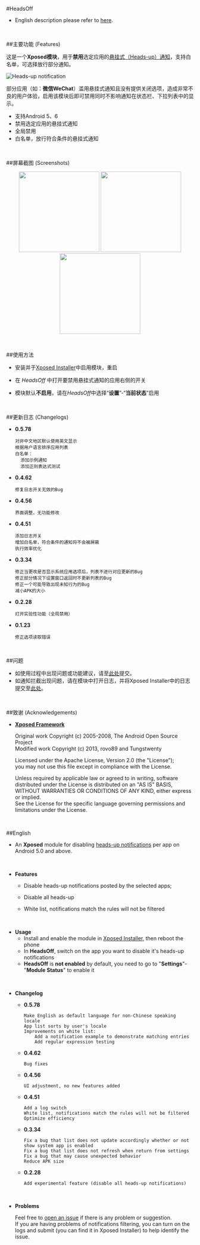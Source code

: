 #HeadsOff

- English description please refer to [here](https://github.com/j2rong/HeadsOff#english).

<br/>

##主要功能 (Features)

这是一个**Xposed模块**，用于**禁用**选定应用的[悬挂式（Heads-up）通知](http://developer.android.com/guide/topics/ui/notifiers/notifications.html#Heads-up)，支持白名单，可选择放行部分通知。

![Heads-up notification](http://developer.android.com/images/ui/notifications/heads-up.png)

部分应用（如：**微信WeChat**）滥用悬挂式通知且没有提供关闭选项，造成非常不良的用户体验，启用该模块后即可禁用同时不影响通知在状态栏、下拉列表中的显示。

- 支持Android 5、6
- 禁用选定应用的悬挂式通知
- 全局禁用
- 白名单，放行符合条件的悬挂式通知

<br/>

##屏幕截图 (Screenshots)

<p align="center">
<img src="https://github.com/j2rong/HeadsOff/blob/master/screenshot/0.4.46/Screenshot_2016-03-20-23-02-17.png" width="216"></a>
<img src="https://github.com/j2rong/HeadsOff/blob/master/screenshot/0.4.46/Screenshot_2016-03-20-23-02-42.png" width="216"></a>
<img src="https://github.com/j2rong/HeadsOff/blob/master/screenshot/0.4.46/Screenshot_2016-03-20-23-02-02.png" width="216"></a>
</p>
<br/>

##使用方法

- 安装并于[Xposed Installer](https://github.com/rovo89/XposedInstaller)中启用模块，重启

- 在 *HeadsOff* 中打开要禁用悬挂式通知的应用右侧的开关

- 模块默认**不启用**，请在*HeadsOff*中选择“**设置**”-“**当前状态**”启用

<br/>

##更新日志 (Changelogs)

- **0.5.78**

  ```
  对非中文地区默认使用英文显示      
  根据用户语言排序应用列表      
  白名单：      
    添加示例通知      
    添加正则表达式测试      
  ```

  
- **0.4.62**

  ```
  修复日志开关无效的Bug     
  ```


- **0.4.56**

  ```
  界面调整，无功能修改    
  ```


- **0.4.51**

  ```
  添加日志开关      
  增加白名单，符合条件的通知将不会被屏蔽      
  执行效率优化      
  ```


- **0.3.34**

  ```
  修正当更改是否显示系统应用选项后，列表不进行对应更新的Bug    
  修正部分情况下设置窗口返回时不更新列表的Bug     
  修正一个可能导致出现未知行为的Bug     
  减小APK的大小     
  ```


- **0.2.28**

  ```
  打开实验性功能（全局禁用）
  ```


- **0.1.23**

  ```
  修正选项读取错误
  ```

<br/>


##问题

- 如使用过程中出现问题或功能建议，请至[此处](https://github.com/j2rong/HeadsOff/issues/new)提交。
- 如通知拦截出现问题，请在模块中打开日志，并将Xposed Installer中的日志提交至[此处](https://github.com/j2rong/HeadsOff/issues/new)。

<br/>

##致谢 (Acknowledgements)

- [**Xposed Framework**](https://github.com/rovo89/Xposed)

  Original work Copyright (c) 2005-2008, The Android Open Source Project    
  Modified work Copyright (c) 2013, rovo89 and Tungstwenty    

  Licensed under the Apache License, Version 2.0 (the "License");    
  you may not use this file except in compliance with the License.    

  Unless required by applicable law or agreed to in writing, software   
  distributed under the License is distributed on an "AS IS" BASIS,   
  WITHOUT WARRANTIES OR CONDITIONS OF ANY KIND, either express or implied.   
  See the License for the specific language governing permissions and   
  limitations under the License.

<br/>

##English

- An **Xposed** module for disabling [heads-up notifications](http://developer.android.com/guide/topics/ui/notifiers/notifications.html#Heads-up) per app on Android 5.0 and above.

<br/>

- **Features**

  - Disable heads-up notifications posted by the selected apps;

  - Disable all heads-up

  - White list, notifications match the rules will not be filtered

<br/>

- **Usage**
  - Install and enable the module in [Xposed Installer](https://github.com/rovo89/XposedInstaller), then reboot the phone
  - In **HeadsOff**, switch on the app you want to disable it's heads-up notifications
  - **HeadsOff** is **not enabled** by default, you need to go to "**Settings**"-"**Module Status**" to enable it

<br/>

- **Changelog**

  - **0.5.78**
    ```
    Make English as default language for non-Chinese speaking locale       
    App list sorts by user's locale      
    Improvements on white list:       
        Add a notification example to demonstrate matching entries      
        Add regular expression testing      
    ```

  - **0.4.62**
    ```
	Bug fixes      
    ```

  - **0.4.56**
    ```
    UI adjustment, no new features added    
    ```

  - **0.4.51**
    ```
    Add a log switch      
    White list, notifications match the rules will not be filtered      
    Optimize efficiency
    ```

  - **0.3.34**

    ```
    Fix a bug that list does not update accordingly whether or not show system app is enabled     
    Fix a bug that list does not refresh when return from settings     
    Fix a bug that may cause unexpected behavior         
    Reduce APK size   
    ```

  - **0.2.28**

    ```
    Add experimental feature (disable all heads-up notifications)
    ```

<br/>

- **Problems**

  Feel free to [open an issue](https://github.com/j2rong/HeadsOff/issues/new) if there is any problem or suggestion.      
  If you are having problems of notifications filtering, you can turn on the logs and submit (you can find it in Xposed Installer) to help identify the issue.
